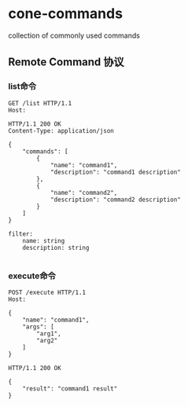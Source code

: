 # cone-commands
collection of commonly used commands


## Remote Command 协议

### list命令
    
```shell
GET /list HTTP/1.1
Host:

HTTP/1.1 200 OK
Content-Type: application/json

{
    "commands": [
        {
            "name": "command1",
            "description": "command1 description"
        },
        {
            "name": "command2",
            "description": "command2 description"
        }
    ]
}

filter:
    name: string
    description: string
    
```

### execute命令

```shell
POST /execute HTTP/1.1
Host:

{
    "name": "command1",
    "args": [
        "arg1",
        "arg2"
    ]
}

HTTP/1.1 200 OK

{
    "result": "command1 result"
}

```

